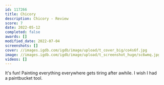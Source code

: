 ```yaml
---
id: 117266
title: Chicory
description: Chicory - Review
score: 7
date: 2022-05-12
completed: false
awards: []
modified_date: 2022-07-04
screenshots: []
cover: //images.igdb.com/igdb/image/upload/t_cover_big/co4s6f.jpg
image: //images.igdb.com/igdb/image/upload/t_screenshot_huge/sc6wmq.jpg
videos: []
---
```

It's fun! Painting everything everywhere gets tiring after awhile. I wish I had a paintbucket tool.